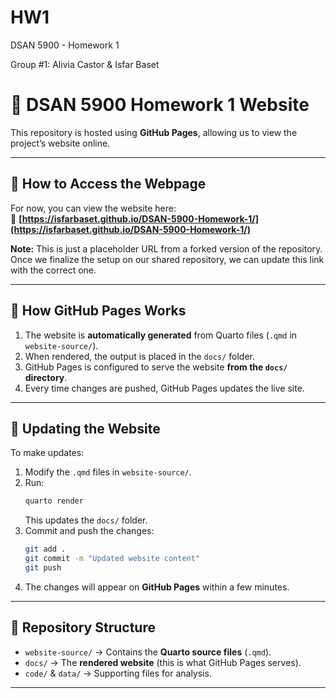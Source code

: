 # HW1
 DSAN 5900 - Homework 1
 
 Group #1: Alivia Castor & Isfar Baset

# 📘 DSAN 5900 Homework 1 Website  

This repository is hosted using **GitHub Pages**, allowing us to view the project’s website online.  

---

## 🔗 How to Access the Webpage  
For now, you can view the website here:  
📌 **[https://isfarbaset.github.io/DSAN-5900-Homework-1/](https://isfarbaset.github.io/DSAN-5900-Homework-1/)**  

**Note:** This is just a placeholder URL from a forked version of the repository. Once we finalize the setup on our shared repository, we can update this link with the correct one.  

---

## 🚀 How GitHub Pages Works  
1. The website is **automatically generated** from Quarto files (`.qmd` in `website-source/`).
2. When rendered, the output is placed in the `docs/` folder.
3. GitHub Pages is configured to serve the website **from the `docs/` directory**.
4. Every time changes are pushed, GitHub Pages updates the live site.

---

## 🔄 Updating the Website  
To make updates:  
1. Modify the `.qmd` files in `website-source/`.  
2. Run:
   ```sh
   quarto render
   ```
   This updates the `docs/` folder.  
3. Commit and push the changes:
   ```sh
   git add .
   git commit -m "Updated website content"
   git push
   ```
4. The changes will appear on **GitHub Pages** within a few minutes.  

---

## 📂 Repository Structure  
- `website-source/` → Contains the **Quarto source files** (`.qmd`).  
- `docs/` → The **rendered website** (this is what GitHub Pages serves).  
- `code/` & `data/` → Supporting files for analysis.  

---